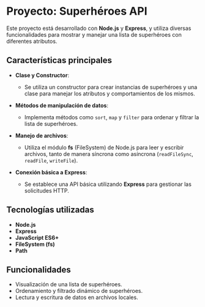 # Proyecto: Superhéroes API

Este proyecto está desarrollado con **Node.js** y **Express**, y utiliza diversas funcionalidades para mostrar y manejar una lista de superhéroes con diferentes atributos.

## Características principales

- **Clase y Constructor**: 
  - Se utiliza un constructor para crear instancias de superhéroes y una clase para manejar los atributos y comportamientos de los mismos.
  
- **Métodos de manipulación de datos**:
  - Implementa métodos como `sort`, `map` y `filter` para ordenar y filtrar la lista de superhéroes.

- **Manejo de archivos**:
  - Utiliza el módulo **fs** (FileSystem) de Node.js para leer y escribir archivos, tanto de manera síncrona como asíncrona (`readFileSync`, `readFile`, `writeFile`).

- **Conexión básica a Express**:
  - Se establece una API básica utilizando **Express** para gestionar las solicitudes HTTP.

## Tecnologías utilizadas

- **Node.js**
- **Express**
- **JavaScript ES6+**
- **FileSystem (fs)**
- **Path**

## Funcionalidades

- Visualización de una lista de superhéroes.
- Ordenamiento y filtrado dinámico de superhéroes.
- Lectura y escritura de datos en archivos locales. 